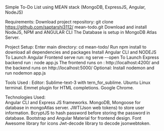Simple To-Do List using MEAN stack (MongoDB, ExpressJS, Angular, NodeJS)

Requirements:
  Download project repository: git clone https://github.com/saptarshi3112/
  mean-todo.git
  Download and install NodeJS, NPM and ANGULAR CLI
  The Database is setup in MongoDB Atlas Server.

Project Setup:
  Enter main directory: cd mean-todo/
  Run npm install to download all dependencies and packages
  Install Angular CLI and NODEJS
  To Launch Angular Frontend serve run: ng serve –-open
  To Launch Express backend run : node app.js
  The frontend runs on : http://localhost:4200/ and the backend runs on http://localhost:5000/
  Optional: Install nodemon and run nodemon app.js

Tools Used :
  Editor: Sublime-text-3 with tern_for_sublime.
  Ubuntu Linux terminal.
  Emmet plugin for HTML completions.
  Google Chrome.
  
Technologies Used:  
  Angular CLI and Express JS frameworks.
  MongoDB, Mongoose for database in mongoAtlas server.
  JWT(Json web tokens) to store user information.
  BcryptJS to hash password before storing the password in database.
  Bootstrap and Angular Material for frontend design.
  Font Awesome library for icons
  Jwt-decode library to decode jsonwebtoken.
